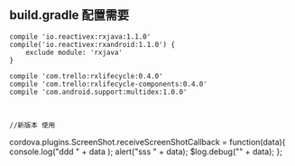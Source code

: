   
##  build.gradle 配置需要

    compile 'io.reactivex:rxjava:1.1.0'
    compile('io.reactivex:rxandroid:1.1.0') {
        exclude module: 'rxjava'
    }

    compile 'com.trello:rxlifecycle:0.4.0'
    compile 'com.trello:rxlifecycle-components:0.4.0'
    compile 'com.android.support:multidex:1.0.0'



    //新版本 使用
   cordova.plugins.ScreenShot.receiveScreenShotCallback = function(data){
                       console.log("ddd " + data );
                       alert("sss " + data);
                       $log.debug("" + data);
                       };

